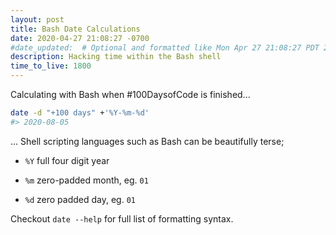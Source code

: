 ```yaml
---
layout: post
title: Bash Date Calculations
date: 2020-04-27 21:08:27 -0700
#date_updated:  # Optional and formatted like Mon Apr 27 21:08:27 PDT 2020 above
description: Hacking time within the Bash shell
time_to_live: 1800
---
```




Calculating with Bash when #100DaysofCode is finished...


```Bash
date -d "+100 days" +'%Y-%m-%d'
#> 2020-08-05
```


... Shell scripting languages such as Bash can be beautifully terse;


- `%Y` full four digit year

- `%m` zero-padded month, eg. `01`

- `%d` zero padded day, eg. `01`


Checkout `date --help` for full list of formatting syntax.
